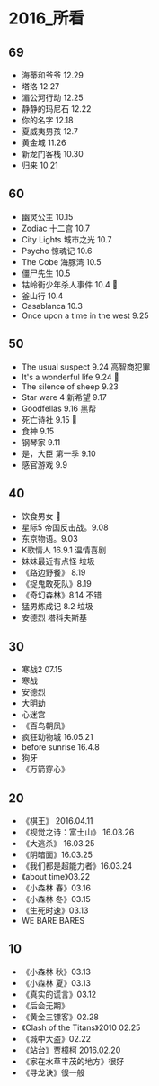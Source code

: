 # 2016_所看
## 69
- 海蒂和爷爷 12.29
- 塔洛 12.27
- 湄公河行动 12.25
- 静静的玛尼石 12.22
- 你的名字 12.18
- 夏威夷男孩 12.7
- 黄金城 11.26
- 新龙门客栈 10.30
- 归来 10.21
## 60
- 幽灵公主 10.15
- Zodiac 十二宫 10.7
- City Lights 城市之光 10.7
- Psycho 惊魂记 10.6
- The Cobe 海豚湾 10.5
- 僵尸先生 10.5
- 牯岭街少年杀人事件 10.4 💯
- 釜山行 10.4
- Casablanca 10.3
- Once upon a time in the west 9.25
## 50
- The usual suspect 9.24 高智商犯罪
- It's a wonderful life 9.24 💯
- The silence of sheep 9.23
- Star ware 4 新希望 9.17
- Goodfellas 9.16 黑帮
- 死亡诗社 9.15  💯
- 食神 9.15
- 钢琴家 9.11
- 是，大臣 第一季 9.10
- 感官游戏 9.9
## 40
- 饮食男女  💯
- 星际5 帝国反击战。9.08
- 东京物语。9.03
- K歌情人 16.9.1 温情喜剧
- 妹妹最近有点怪  垃圾
- 《路边野餐》 8.19
- 《捉鬼敢死队》8.19
- 《奇幻森林》8.14 不错
- 猛男炼成记  8.2 垃圾
- 安德烈 塔科夫斯基
## 30
- 寒战2 07.15
- 寒战
- 安德烈
- 大明劫
- 心迷宫
- 《百鸟朝凤》
- 疯狂动物城 16.05.21
- before sunrise 16.4.8
- 狗牙
- 《万箭穿心》
## 20
- 《棋王》 2016.04.11
- 《视觉之诗：富士山》 16.03.26
- 《大逃杀》 16.03.25
- 《阴暗面》16.03.25
- 《我们都是超能力者》16.03.24
- 《about time》03.22
- 《小森林 春》03.16
- 《小森林 冬》03.15
- 《生死时速》03.13
- WE BARE BARES
## 10
- 《小森林 秋》03.13
- 《小森林 夏》03.13
- 《真实的谎言》03.12
- 《后会无期》
- 《黄金三镖客》02.28
- 《Clash of the Titans》2010 02.25
- 《城中大盗》02.22
- 《站台》贾樟柯 2016.02.20
- 《家在水草丰茂的地方》很好
- 《寻龙诀》很一般